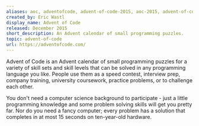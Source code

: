 ```yaml
---
aliases: aoc, adventofcode, advent-of-code-2015, aoc-2015, advent-of-code-2016, aoc-2016, advent-of-code-2017, aoc-2017, advent-of-code-2018, aoc-2018, advent-of-code-2019, aoc-2019, advent-of-code-2020, aoc-2020, advent-of-code-2021, aoc-2021
created_by: Eric Wastl
display_name: Advent of Code
released: December 2015
short_description: An Advent calendar of small programming puzzles.
topic: advent-of-code
url: https://adventofcode.com/
---
```

Advent of Code is an Advent calendar of small programming puzzles for a variety of skill sets and skill levels that can be solved in any programming language you like. People use them as a speed contest, interview prep, company training, university coursework, practice problems, or to challenge each other.

You don't need a computer science background to participate - just a little programming knowledge and some problem solving skills will get you pretty far. Nor do you need a fancy computer; every problem has a solution that completes in at most 15 seconds on ten-year-old hardware.
